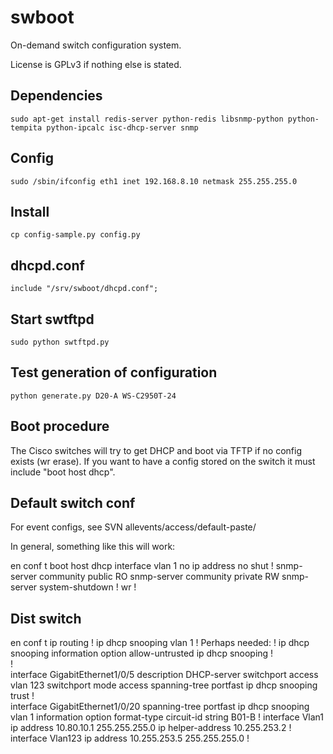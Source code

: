 # swboot

On-demand switch configuration system.

License is GPLv3 if nothing else is stated.

## Dependencies
    sudo apt-get install redis-server python-redis libsnmp-python python-tempita python-ipcalc isc-dhcp-server snmp

## Config
    sudo /sbin/ifconfig eth1 inet 192.168.8.10 netmask 255.255.255.0

## Install
    cp config-sample.py config.py

## dhcpd.conf
    include "/srv/swboot/dhcpd.conf";

## Start swtftpd
    sudo python swtftpd.py

## Test generation of configuration
    python generate.py D20-A WS-C2950T-24

## Boot procedure

The Cisco switches will try to get DHCP and boot via TFTP if no config exists (wr erase).
If you want to have a config stored on the switch it must include "boot host dhcp".

## Default switch conf

For event configs, see SVN allevents/access/default-paste/

In general, something like this will work:

  en
  conf t
  boot host dhcp
  interface vlan 1
  no ip address
  no shut
  !
  snmp-server community public RO
  snmp-server community private RW
  snmp-server system-shutdown
  !
  wr
  !


## Dist switch

  en
  conf t
  ip routing
  !
  ip dhcp snooping vlan 1
  ! Perhaps needed:
  ! ip dhcp snooping information option allow-untrusted
  ip dhcp snooping
  !         
  !         
  interface GigabitEthernet1/0/5
   description DHCP-server
   switchport access vlan 123
   switchport mode access
   spanning-tree portfast
   ip dhcp snooping trust
  !         
  interface GigabitEthernet1/0/20
   spanning-tree portfast
   ip dhcp snooping vlan 1 information option format-type circuit-id string B01-B
  !
  interface Vlan1
   ip address 10.80.10.1 255.255.255.0
   ip helper-address 10.255.253.2
  !
  interface Vlan123
   ip address 10.255.253.5 255.255.255.0
  !
